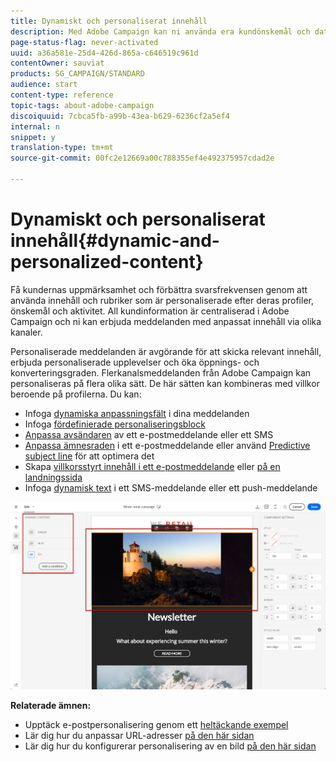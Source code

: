 ```yaml
---
title: Dynamiskt och personaliserat innehåll
description: Med Adobe Campaign kan ni använda era kundönskemål och data för att skapa personaliserade kampanjer via e-post, SMS, push-meddelanden, InApp-meddelanden eller direktreklam.
page-status-flag: never-activated
uuid: a36a581e-25d4-426d-865a-c646519c961d
contentOwner: sauviat
products: SG_CAMPAIGN/STANDARD
audience: start
content-type: reference
topic-tags: about-adobe-campaign
discoiquuid: 7cbca5fb-a99b-43ea-b629-6236cf2a5ef4
internal: n
snippet: y
translation-type: tm+mt
source-git-commit: 00fc2e12669a00c788355ef4e492375957cdad2e

---
```



# Dynamiskt och personaliserat innehåll{#dynamic-and-personalized-content}

Få kundernas uppmärksamhet och förbättra svarsfrekvensen genom att använda innehåll och rubriker som är personaliserade efter deras profiler, önskemål och aktivitet. All kundinformation är centraliserad i Adobe Campaign och ni kan erbjuda meddelanden med anpassat innehåll via olika kanaler.

Personaliserade meddelanden är avgörande för att skicka relevant innehåll, erbjuda personaliserade upplevelser och öka öppnings- och konverteringsgraden. Flerkanalsmeddelanden från Adobe Campaign kan personaliseras på flera olika sätt. De här sätten kan kombineras med villkor beroende på profilerna. Du kan:

* Infoga [dynamiska anpassningsfält](../../designing/using/personalization.md#inserting-a-personalization-field) i dina meddelanden
* Infoga [fördefinierade personaliseringsblock](../../designing/using/personalization.md#adding-a-content-block)
* [Anpassa avsändaren](../../designing/using/subject-line.md) av ett e-postmeddelande eller ett SMS
* [Anpassa ämnesraden](../../designing/using/subject-line.md) i ett e-postmeddelande eller använd [Predictive subject line](../../designing/using/subject-line.md#predictive-subject-line) för att optimera det
* Skapa [villkorsstyrt innehåll i ett e-postmeddelande](../../designing/using/personalization.md#defining-dynamic-content-in-an-email) eller [på en landningssida](../../channels/using/designing-a-landing-page.md#defining-dynamic-content-in-a-landing-page)
* Infoga [dynamisk text](../../channels/using/defining-dynamic-text.md) i ett SMS-meddelande eller ett push-meddelande

![](assets/delivery_content_43.png)

**Relaterade ämnen:**

* Upptäck e-postpersonalisering genom ett [heltäckande exempel](../../designing/using/personalization.md#example-email-personalization)
* Lär dig hur du anpassar URL-adresser [på den här sidan](../../designing/using/personalization.md#personalizing-urls)
* Lär dig hur du konfigurerar personalisering av en bild [på den här sidan](../../designing/using/personalization.md#personalizing-an-image-source)

